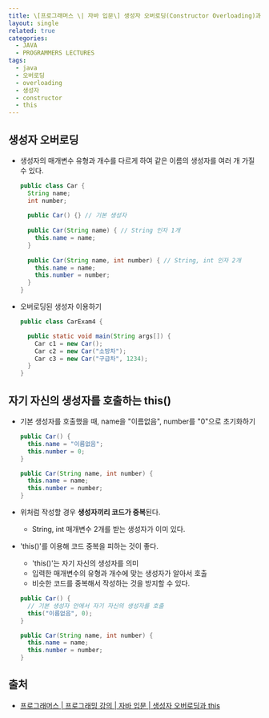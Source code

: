 ```yaml
---
title: \[프로그래머스 \| 자바 입문\] 생성자 오버로딩(Constructor Overloading)과 this()
layout: single
related: true
categories:
  - JAVA
  - PROGRAMMERS LECTURES
tags:
  - java
  - 오버로딩
  - overloading
  - 생성자
  - constructor
  - this
---
```


## 생성자 오버로딩
- 생성자의 매개변수 유형과 개수를 다르게 하여 같은 이름의 생성자를 여러 개 가질 수 있다.

  ```java
  public class Car {
    String name;
    int number;
    
    public Car() {} // 기본 생성자
    
    public Car(String name) { // String 인자 1개
      this.name = name;
    }
    
    public Car(String name, int number) { // String, int 인자 2개
      this.name = name;
      this.number = number;
    }
  }
  ```
  
- 오버로딩된 생성자 이용하기

  ```java
  public class CarExam4 {
  
    public static void main(String args[]) {
      Car c1 = new Car(); 
      Car c2 = new Car("소방차"); 
      Car c3 = new Car("구급차", 1234); 
    }
  }
  ```
  
## 자기 자신의 생성자를 호출하는 this()
- 기본 생성자를 호출했을 때, name을 "이름없음", number를 "0"으로 초기화하기

  ```java
  public Car() {
    this.name = "이름없음";
    this.number = 0;
  }
  
  public Car(String name, int number) {
    this.name = name;
    this.number = number;
  }
  ```
  
- 위처럼 작성할 경우 **생성자끼리 코드가 중복**된다.
  - String, int 매개변수 2개를 받는 생성자가 이미 있다.
- 'this()'를 이용해 코드 중복을 피하는 것이 좋다.
  - 'this()'는 자기 자신의 생성자를 의미
  - 입력한 매개변수의 유형과 개수에 맞는 생성자가 알아서 호출
  - 비슷한 코드를 중복해서 작성하는 것을 방지할 수 있다.

  ```java
  public Car() {
    // 기본 생성자 안에서 자기 자신의 생성자를 호출
    this("이름없음", 0);
  }
  
  public Car(String name, int number) {
    this.name = name;
    this.number = number;
  }
  ```

## 출처
- [프로그래머스 \| 프로그래밍 강의 \| 자바 입문 \| 생성자 오버로딩과 this](https://programmers.co.kr/learn/courses/5/lessons/171)
